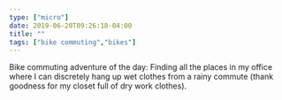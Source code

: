 ```yaml
---
type: ["micro"]
date: 2019-06-20T09:26:18-04:00
title: ""
tags: ["bike commuting","bikes"]
---
```

Bike commuting adventure of the day: Finding all the places in my office where I can discretely hang up wet clothes from a rainy commute (thank goodness for my closet full of dry work clothes).
